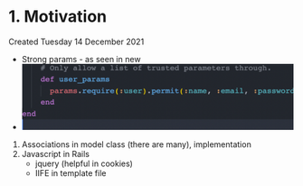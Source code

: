 # 1. Motivation

Created Tuesday 14 December 2021

- Strong params - as seen in new
- ![](/assets/1_Motivation-image-1.png)

1. Associations in model class (there are many), implementation
2. Javascript in Rails
   - jquery (helpful in cookies)
   - IIFE in template file
